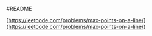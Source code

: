 #README

[https://leetcode.com/problems/max-points-on-a-line/](https://leetcode.com/problems/max-points-on-a-line/)

